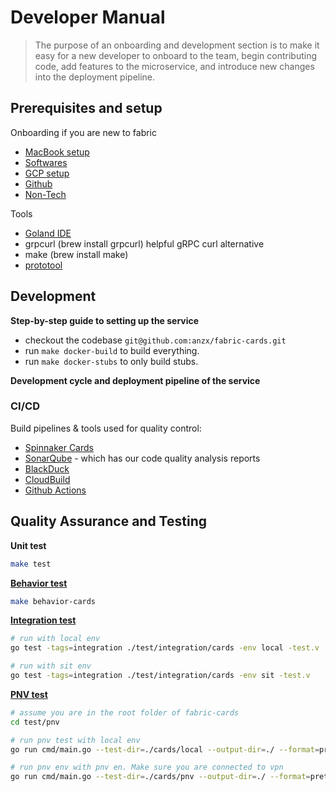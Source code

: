# Developer Manual

> The purpose of an onboarding and development section is to make it easy for a new developer to onboard to the team, begin contributing code, add features to the microservice, and introduce new changes into the deployment pipeline.

## Prerequisites and setup

Onboarding if you are new to fabric

- [MacBook setup](https://backstage.fabric.gcpnp.anz/docs/default/system/fabric/general/onboarding/macbook/)
- [Softwares](https://backstage.fabric.gcpnp.anz/docs/default/system/fabric/general/onboarding/softwares/)
- [GCP setup](https://backstage.fabric.gcpnp.anz/docs/default/system/fabric/general/onboarding/gcp/)
- [Github](https://backstage.fabric.gcpnp.anz/docs/default/system/fabric/general/onboarding/github/)
- [Non-Tech](https://backstage.fabric.gcpnp.anz/docs/default/system/fabric/general/onboarding/non-tech/)

Tools

- [Goland IDE](https://www.jetbrains.com/go/download/)
- grpcurl (brew install grpcurl) helpful gRPC curl alternative
- make (brew install make)
- [prototool](https://github.com/uber/prototool/blob/dev/docs/install.md)

## Development

**Step-by-step guide to setting up the service**

- checkout the codebase `git@github.com:anzx/fabric-cards.git`
- run `make docker-build` to build everything.
- run `make docker-stubs` to only build stubs.

**Development cycle and deployment pipeline of the service**

### CI/CD

Build pipelines & tools used for quality control:

- [Spinnaker Cards](https://spinnaker.gcp.anz/#/projects/fabric/applications/cards/clusters)
- [SonarQube](https://sonarqube.platform-services.services-platdev.x.gcpnp.anz/dashboard?id=ghb%7Cfabric-cards) - which
  has our code quality analysis reports
- [BlackDuck](https://blackduck.platform-services.services-platdev.x.gcpnp.anz/api/projects/76ce306d-ba8e-4e32-869d-7030ee082c58)
- [CloudBuild](https://console.cloud.google.com/cloud-build/builds?project=anz-x-fabric-np-641432&amp;rapt=AEjHL4PiPSVte4-GhyElgmrVX3rrvValfMvR3Lfx36zu10xzCjtQBvuTfD7Xdz8w09YL4rBPTWF-FrQ7-nJPYKjYCfcTq33WnA&amp;pageState=(%22builds%22:(%22f%22:%22%255B%257B_22k_22_3A_22Trigger%2520Name_22_2C_22t_22_3A10_2C_22v_22_3A_22_5C_22CARDSMASTER_5C_22_22_2C_22s_22_3Atrue_2C_22i_22_3A_22triggerName_22%257D%255D%22)))
- [Github Actions](https://github.com/anzx/fabric-cards/actions)

## Quality Assurance and Testing

**Unit test**

```sh
make test
```

**[Behavior test](https://github.com/anzx/fabric-cards/tree/master/test/integration/cards)**

```sh
make behavior-cards
```

**[Integration test](https://github.com/anzx/fabric-cards/tree/master/test/integration/cards)**

```sh
# run with local env
go test -tags=integration ./test/integration/cards -env local -test.v

# run with sit env
go test -tags=integration ./test/integration/cards -env sit -test.v
```

**[PNV test](https://github.com/anzx/fabric-cards/tree/master/test/pnv/cards)**

```sh
# assume you are in the root folder of fabric-cards
cd test/pnv

# run pnv test with local env
go run cmd/main.go --test-dir=./cards/local --output-dir=./ --format=pretty

# run pnv env with pnv en. Make sure you are connected to vpn
go run cmd/main.go --test-dir=./cards/pnv --output-dir=./ --format=pretty
```





